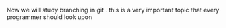 Now we will study branching in git . this is a very important topic that every programmer should look upon